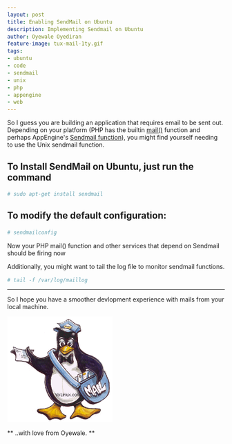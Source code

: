 ```yaml
---
layout: post
title: Enabling SendMail on Ubuntu
description: Implementing Sendmail on Ubuntu
author: Oyewale Oyediran
feature-image: tux-mail-1ty.gif
tags:
- ubuntu
- code
- sendmail
- unix
- php
- appengine
- web
---
```



So I guess you are building an application that requires email to be sent out. Depending on your platform (PHP has the builtin [mail()] function and perhaps AppEngine's [Sendmail function]), you might find yourself needing to use the Unix sendmail function.

To Install SendMail on Ubuntu, just run the command
-------------------------------------------------------

```sh
# sudo apt-get install sendmail
```


To modify the default configuration:
-------------------------------------------------------

```sh
# sendmailconfig
```



Now your PHP mail() function and other services that depend on Sendmail should be firing now



Additionally, you might want to tail the log file to monitor sendmail functions. 

```sh
# tail -f /var/log/maillog
```



---
So I hope you have a smoother devlopment experience with mails from your local machine.

![placeholder](/images/tux-mail-1ty.gif "Tux")


** ..with love from Oyewale. **


[Sendmail function]:https://developers.google.com/appengine/docs/python/mail/functions#send_mail
[mail()]:http://www.php.net/manual/en/function.mail.php